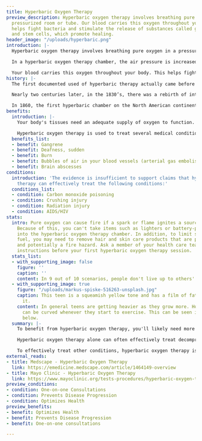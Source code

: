 ```yaml
---
title: Hyperbaric Oxygen Therapy
preview_description: Hyperbaric oxygen therapy involves breathing pure oxygen in a
  pressurized room or tube. Our blood carries this oxygen throughout your body. This
  helps fight bacteria and stimulate the release of substances called growth factors
  and stem cells, which promote healing.
header_image: "/uploads/hyperbaric.png"
introduction: |-
  Hyperbaric oxygen therapy involves breathing pure oxygen in a pressurized room or tube. Hyperbaric oxygen therapy is a well-established treatment for decompression sickness, a hazard of scuba diving. Other conditions treated with hyperbaric oxygen therapy include serious infections, bubbles of air in your blood vessels, and wounds that won't heal as a result of diabetes or radiation injury.

  In a hyperbaric oxygen therapy chamber, the air pressure is increased to three times higher than normal air pressure. Under these conditions, your lungs can gather more oxygen than would be possible breathing pure oxygen at normal air pressure.

  Your blood carries this oxygen throughout your body. This helps fight bacteria and stimulate the release of substances called growth factors and stem cells, which promote healing.
history: |-
  The first documented used of hyperbaric therapy actually came before the discovery of oxygen. In 1662, British clergyman named Henshaw, used a system of organ bellows to change the atmospheric pressure in a sealed chamber called a domicilium. This domicilium could create both hyperbaric and hypobaric environments. Despite lacking any scientific basis for his theories, Henshaw believed that acute conditions would benefit from increased air pressure, while chronic conditions would respond better to decreased air pressure. According to Henshaw, “In times of good health this domicilium is proposed as a good expedient to help digestion, to promote insensible respiration, to facilitate breathing and expectoration, and consequently, of excellent use for the prevention of most afflictions of the lungs.” Henshaw was only providing increased and decreased air pressure without increasing oxygen concentration. Oxygen was not discovered until 1773 by Swedish pharmacist Carl Wilhelm Scheele, and the term “oxygen” was not coined until 1777 by French chemist Antoine Lavoisier.

  Nearly two centuries later, in the 1830’s, there was a rebirth of interest in hyperbaric medicine in France. In 1834, French physician Junod built a hyperbaric chamber to treat pulmonary afflictions using pressures of 2-4 ATA and reported increased circulation to the internal organs, improvements in cerebral blood flow, and production of feelings of well-being. Then, in 1837, Pravaz built the largest hyperbaric chamber of that time and was used to treat patients with pulmonary conditions including tuberculosis, laryngitis, tracheitis and pertussis, as well unrelated conditions such as cholera, conjunctivitis, deafness, menorrhagia and rickets.

  In 1860, the first hyperbaric chamber on the North American continent was constructed in Oshawa, Ontario, Canada. A year later, Corning built the first hyperbaric chamber in the United States in New York.
benefits:
  introduction: |-
    Your body's tissues need an adequate supply of oxygen to function. When tissue is injured, it requires even more oxygen to survive. Hyperbaric oxygen therapy increases the amount of oxygen your blood can carry. An increase in blood oxygen temporarily restores normal levels of blood gases and tissue function to promote healing and fight infection.

    Hyperbaric oxygen therapy is used to treat several medical conditions. And medical institutions use it in different ways. Your doctor may suggest hyperbaric oxygen therapy if you have one of the following conditions:
  benefits_list:
  - benefit: Gangrene
  - benefit: Deafness, sudden
  - benefit: Burn
  - benefit: Bubbles of air in your blood vessels (arterial gas embolism)
  - benefit: Brain abscesses
conditions:
  introduction: 'The evidence is insufficient to support claims that hyperbaric oxygen
    therapy can effectively treat the following conditions:'
  conditions_list:
  - condition: Carbon monoxide poisoning
  - condition: Crushing injury
  - condition: Radiation injury
  - condition: AIDS/HIV
stats:
  intro: Pure oxygen can cause fire if a spark or flame ignites a source of fuel.
    Because of this, you can't take items such as lighters or battery-powered devices
    into the hyperbaric oxygen therapy chamber. In addition, to limit sources of excess
    fuel, you may need to remove hair and skin care products that are petroleum based
    and potentially a fire hazard. Ask a member of your health care team for specific
    instructions before your first hyperbaric oxygen therapy session.
  stats_list:
  - with_supporting_image: false
    figure: ''
    caption: ''
    content: In 9 out of 10 scenarios, people don't live up to others' expectations.
  - with_supporting_image: true
    figure: "/uploads/markus-spiske-516263-unsplash.jpg"
    caption: This teen is a squeamish yellow tone and has a film of fat surrounding
      it.
    content: In general teens are getting heavier as they grow more. However this
      can be curved whenever they start to exercise. This can be seen in the figure
      below.
  summary: |-
    To benefit from hyperbaric oxygen therapy, you'll likely need more than one session. The number of sessions depends on your medical condition. Some conditions, such as carbon monoxide poisoning, might be treated in three visits. Others, such as nonhealing wounds, may require 20 to 40 treatments.

    Hyperbaric oxygen therapy alone can often effectively treat decompression sickness, arterial gas embolism and severe carbon monoxide poisoning.

    To effectively treat other conditions, hyperbaric oxygen therapy is used as part of a comprehensive treatment plan and administered with other therapies and drugs that fit your individual needs.
external_reads:
- title: Medscape - Hyperbaric Oxygen Therapy
  link: https://emedicine.medscape.com/article/1464149-overview
- title: Mayo Clinic - Hyperbaric Oxygen Therapy
  link: https://www.mayoclinic.org/tests-procedures/hyperbaric-oxygen-therapy/about/pac-20394380
preview_conditions:
- condition: One-on-one Consultations
- condition: Prevents Disease Progression
- condition: Optimizes Health
preview_benefits:
- benefit: Optimizes Health
- benefit: Prevents Disease Progression
- benefit: One-on-one consultations

---
```

